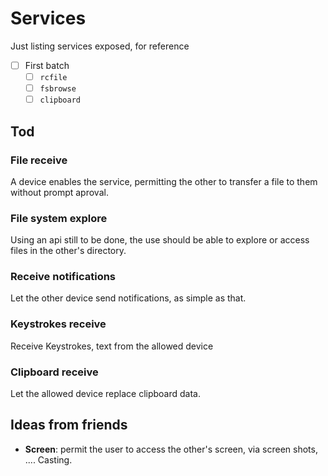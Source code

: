 # Services

Just listing services exposed, for reference

- [ ] First batch
  - [ ] `rcfile`
  - [ ] `fsbrowse`
  - [ ] `clipboard`

## Tod

### File receive

A device enables the service, permitting the other to transfer a file to them
without prompt aproval.

### File system explore

Using an api still to be done, the use should be able to explore or access files in
the other's directory.

### Receive notifications

Let the other device send notifications, as simple as that.

### Keystrokes receive

Receive Keystrokes, text from the allowed device

### Clipboard receive

Let the allowed device replace clipboard data.

## Ideas from friends

- **Screen**: permit the user to access the other's screen, via screen shots, .... Casting.
